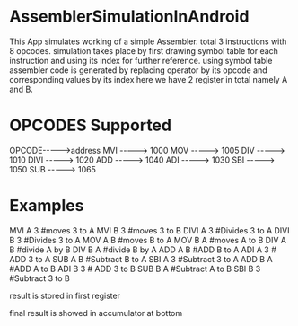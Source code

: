 # AssemblerSimulationInAndroid
This App simulates working of a simple Assembler. 
total 3 instructions with 8 opcodes.
simulation takes place by first drawing symbol table for each instruction and using its index for further reference.
using symbol table assembler code is generated by replacing operator by its opcode and corresponding values by its index
here we have 2 register in total namely A and B.

<h1>OPCODES Supported</h1>
OPCODE----->address
MVI -----> 1000
MOV -----> 1005
DIV -----> 1010
DIVI -----> 1020
ADD -----> 1040
ADI -----> 1030
SBI -----> 1050 
SUB -----> 1065


<h1>Examples</h1>
MVI A 3       #moves 3 to A
MVI B 3       #moves 3 to B
DIVI A 3       #Divides 3 to A
DIVI B 3       #Divides 3 to A
MOV A B       #moves B to A
MOV B A       #moves A to B
DIV A B       #divide A by B
DIV B A       #divide B by A
ADD A B       #ADD B to A
ADI A 3        # ADD 3 to A
SUB A B      #Subtract B to A
SBI A 3      #Subtract 3 to A
ADD B A       #ADD A to B
ADI B 3        # ADD 3 to B
SUB B A      #Subtract A to B
SBI B 3      #Subtract 3 to B

result is stored in first register

final result is showed in accumulator at bottom

